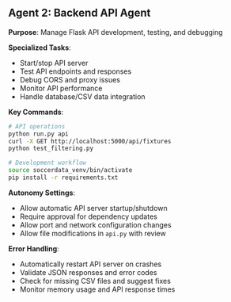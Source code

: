 ## Agent 2: Backend API Agent
**Purpose**: Manage Flask API development, testing, and debugging

**Specialized Tasks**:
- Start/stop API server
- Test API endpoints and responses
- Debug CORS and proxy issues
- Monitor API performance
- Handle database/CSV data integration

**Key Commands**:
```bash
# API operations
python run.py api
curl -X GET http://localhost:5000/api/fixtures
python test_filtering.py

# Development workflow
source soccerdata_venv/bin/activate
pip install -r requirements.txt
```

**Autonomy Settings**:
- Allow automatic API server startup/shutdown
- Require approval for dependency updates
- Allow port and network configuration changes
- Allow file modifications in `api.py` with review

**Error Handling**:
- Automatically restart API server on crashes
- Validate JSON responses and error codes
- Check for missing CSV files and suggest fixes
- Monitor memory usage and API response times
